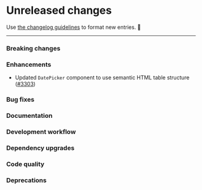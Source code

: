 # Unreleased changes

Use [the changelog guidelines](https://git.io/polaris-changelog-guidelines) to format new entries. 💜

---

### Breaking changes

### Enhancements

- Updated `DatePicker` component to use semantic HTML table structure ([#3303](https://github.com/Shopify/polaris-react/pull/3303))

### Bug fixes

### Documentation

### Development workflow

### Dependency upgrades

### Code quality

### Deprecations
